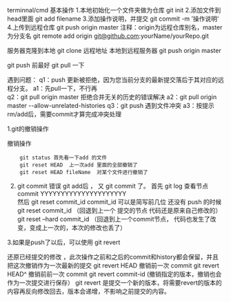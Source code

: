 terminnal/cmd 基本操作
    1.本地初始化一个文件夹做为仓库
        git init
    2.添加文件到head里面
        git add filename
    3.添加操作说明，并提交
        git commit -m ’操作说明‘
    4.上传到远程仓库
        git push origin master
注释：origin为远程仓库别名，master为分支名
git remote add origin git@github.com:yourName/yourRepo.git

服务器克隆到本地
    git clone 远程地址
本地到远程服务器
    git push origin master
    
git push 前最好 git pull 一下

遇到问题：
    q1：push 更新被拒绝，因为您当前分支的最新提交落后于其对应的远程分支。
    a1：先pull一下，不行再   
    q2：git pull origin master 拒绝合并无关的历史的错误解决
    a2：git pull origin master --allow-unrelated-histories
    q3：git push 遇到文件冲突
    a3：按提示rm/add后，需要commit才算完成冲突处理
    
    
1.git的撤销操作

撤销操作

        git status 首先看一下add 的文件
        git reset HEAD  上一次add 里面的全部撤销了
        git reset HEAD fileName  对某个文件进行撤销了

2. git commit 错误
         git add后 ， 又 git commit 了。
首先
         git log 查看节点
         commit  YYYYYYYYYYYYYYYYYYYYY  
然后
        git reset commit_id
        commit_id 可以是简写前几位
还没有 push  的时候
         git reset commit_id （回退到上一个 提交的节点 代码还是原来自己修改的）
         git reset –hard commit_id （回退到上一个commit节点， 代码也发生了改变，变成上一次的，本次的修改也丢了）

3.如果是push了以后，可以使用 git revert

还原已经提交的修改 ，此次操作之前和之后的commit和history都会保留，并且把这次撤销作为一次最新的提交
git revert HEAD 撤销前一次 commit
git revert HEAD^ 撤销前前一次 commit
git revert commit-id (撤销指定的版本，撤销也会作为一次提交进行保存）
git revert 是提交一个新的版本，将需要revert的版本的内容再反向修改回去，版本会递增，不影响之前提交的内容。

